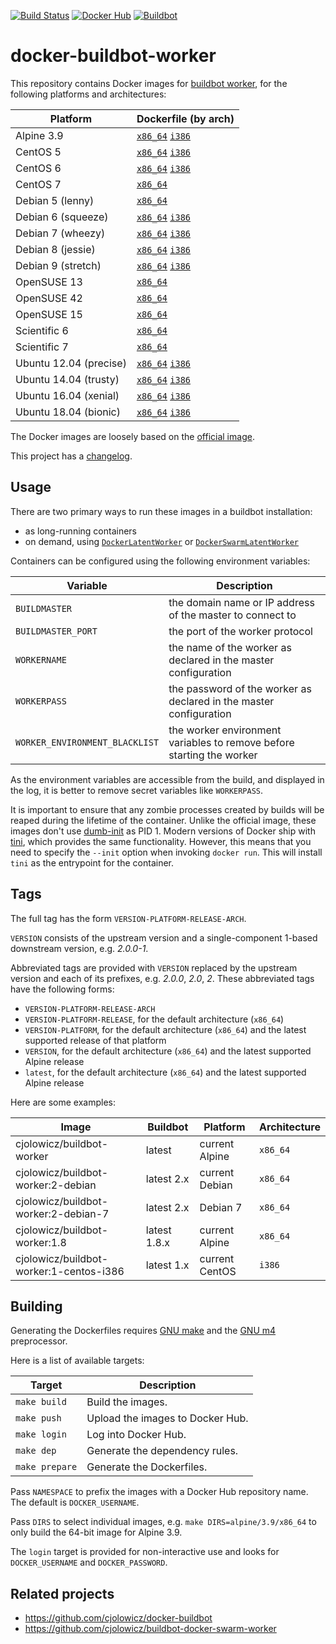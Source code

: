 [![Build Status](https://travis-ci.com/cjolowicz/docker-buildbot-worker.svg?branch=master)](https://travis-ci.com/cjolowicz/docker-buildbot-worker)
[![Docker Hub](https://img.shields.io/docker/cloud/build/cjolowicz/buildbot-worker.svg)](https://hub.docker.com/r/cjolowicz/buildbot-worker)
[![Buildbot](https://img.shields.io/badge/buildbot-2.4.0-brightgreen.svg)](https://buildbot.net/)

# docker-buildbot-worker

This repository contains Docker images for [buildbot
worker](https://buildbot.net/), for the following platforms and architectures:

| Platform               | Dockerfile (by arch)                                                              |
| ---                    | ---                                                                               |
| Alpine 3.9             | [`x86_64`](alpine/3.9/x86_64/Dockerfile) [`i386`](alpine/3.9/i386/Dockerfile)     |
| CentOS 5               | [`x86_64`](centos/5/x86_64/Dockerfile) [`i386`](centos/5/i386/Dockerfile)         |
| CentOS 6               | [`x86_64`](centos/6/x86_64/Dockerfile) [`i386`](centos/6/i386/Dockerfile)         |
| CentOS 7               | [`x86_64`](centos/7/x86_64/Dockerfile)                                            |
| Debian 5 (lenny)       | [`x86_64`](debian/5/x86_64/Dockerfile)                                            |
| Debian 6 (squeeze)     | [`x86_64`](debian/6/x86_64/Dockerfile) [`i386`](debian/6/i386/Dockerfile)         |
| Debian 7 (wheezy)      | [`x86_64`](debian/7/x86_64/Dockerfile) [`i386`](debian/7/i386/Dockerfile)         |
| Debian 8 (jessie)      | [`x86_64`](debian/8/x86_64/Dockerfile) [`i386`](debian/8/i386/Dockerfile)         |
| Debian 9 (stretch)     | [`x86_64`](debian/9/x86_64/Dockerfile) [`i386`](debian/9/i386/Dockerfile)         |
| OpenSUSE 13            | [`x86_64`](opensuse/13/x86_64/Dockerfile)                                         |
| OpenSUSE 42            | [`x86_64`](opensuse/42/x86_64/Dockerfile)                                         |
| OpenSUSE 15            | [`x86_64`](opensuse/15/x86_64/Dockerfile)                                         |
| Scientific 6           | [`x86_64`](scientific/6/x86_64/Dockerfile)                                        |
| Scientific 7           | [`x86_64`](scientific/7/x86_64/Dockerfile)                                        |
| Ubuntu 12.04 (precise) | [`x86_64`](ubuntu/12.04/x86_64/Dockerfile) [`i386`](ubuntu/12.04/i386/Dockerfile) |
| Ubuntu 14.04 (trusty)  | [`x86_64`](ubuntu/14.04/x86_64/Dockerfile) [`i386`](ubuntu/14.04/i386/Dockerfile) |
| Ubuntu 16.04 (xenial)  | [`x86_64`](ubuntu/16.04/x86_64/Dockerfile) [`i386`](ubuntu/16.04/i386/Dockerfile) |
| Ubuntu 18.04 (bionic)  | [`x86_64`](ubuntu/18.04/x86_64/Dockerfile) [`i386`](ubuntu/18.04/i386/Dockerfile) |

The Docker images are loosely based on the [official
image](https://github.com/buildbot/buildbot/tree/master/worker).

This project has a [changelog](CHANGELOG.md).

## Usage

There are two primary ways to run these images in a buildbot installation:

- as long-running containers
- on demand, using
  [`DockerLatentWorker`](http://docs.buildbot.net/current/manual/configuration/workers-docker.html)
  or
  [`DockerSwarmLatentWorker`](https://github.com/cjolowicz/buildbot-docker-swarm-worker)

Containers can be configured using the following environment variables:

| Variable                       | Description                                                           |
| ---                            | ---                                                                   |
| `BUILDMASTER`                  | the domain name or IP address of the master to connect to             |
| `BUILDMASTER_PORT`             | the port of the worker protocol                                       |
| `WORKERNAME`                   | the name of the worker as declared in the master configuration        |
| `WORKERPASS`                   | the password of the worker as declared in the master configuration    |
| `WORKER_ENVIRONMENT_BLACKLIST` | the worker environment variables to remove before starting the worker |

As the environment variables are accessible from the build, and displayed in the
log, it is better to remove secret variables like `WORKERPASS`.

It is important to ensure that any zombie processes created by builds will be
reaped during the lifetime of the container. Unlike the official image, these
images don't use [dumb-init](https://github.com/Yelp/dumb-init) as PID 1. Modern
versions of Docker ship with [tini](https://github.com/krallin/tini), which
provides the same functionality. However, this means that you need to specify
the `--init` option when invoking `docker run`. This will install `tini` as the
entrypoint for the container.

## Tags

The full tag has the form `VERSION-PLATFORM-RELEASE-ARCH`.

`VERSION` consists of the upstream version and a single-component 1-based
downstream version, e.g. _2.0.0-1_.

Abbreviated tags are provided with `VERSION` replaced by the upstream version
and each of its prefixes, e.g. _2.0.0_, _2.0_, _2_. These abbreviated tags have
the following forms:

- `VERSION-PLATFORM-RELEASE-ARCH`
- `VERSION-PLATFORM-RELEASE`, for the default architecture (`x86_64`)
- `VERSION-PLATFORM`, for the default architecture (`x86_64`) and the latest
   supported release of that platform
- `VERSION`, for the default architecture (`x86_64`) and the latest supported
   Alpine release
- `latest`, for the default architecture (`x86_64`) and the latest supported
   Alpine release

Here are some examples:

| Image                                   | Buildbot     | Platform       | Architecture |
| ---                                     | ---          | ---            | ---          |
| cjolowicz/buildbot-worker               | latest       | current Alpine | `x86_64`     |
| cjolowicz/buildbot-worker:2-debian      | latest 2.x   | current Debian | `x86_64`     |
| cjolowicz/buildbot-worker:2-debian-7    | latest 2.x   | Debian 7       | `x86_64`     |
| cjolowicz/buildbot-worker:1.8           | latest 1.8.x | current Alpine | `x86_64`     |
| cjolowicz/buildbot-worker:1-centos-i386 | latest 1.x   | current CentOS | `i386`       |

## Building

Generating the Dockerfiles requires [GNU
make](https://www.gnu.org/software/make/) and the [GNU
m4](https://www.gnu.org/software/m4/) preprocessor.

Here is a list of available targets:

| Target         | Description                      |
| ---            | ---                              |
| `make build`   | Build the images.                |
| `make push`    | Upload the images to Docker Hub. |
| `make login`   | Log into Docker Hub.             |
| `make dep`     | Generate the dependency rules.   |
| `make prepare` | Generate the Dockerfiles.        |

Pass `NAMESPACE` to prefix the images with a Docker Hub repository name. The
default is `DOCKER_USERNAME`.

Pass `DIRS` to select individual images, e.g. `make DIRS=alpine/3.9/x86_64` to
only build the 64-bit image for Alpine 3.9.

The `login` target is provided for non-interactive use and looks for
`DOCKER_USERNAME` and `DOCKER_PASSWORD`.

## Related projects

- https://github.com/cjolowicz/docker-buildbot
- https://github.com/cjolowicz/buildbot-docker-swarm-worker
